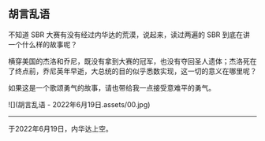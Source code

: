 ## 胡言乱语

不知道 SBR 大赛有没有经过内华达的荒漠，说起来，读过两遍的 SBR 到底在讲一个什么样的故事呢？

横穿美国的杰洛和乔尼，既没有拿到大赛的冠军，也没有夺回圣人遗体；杰洛死在了终点前，乔尼英年早逝，大总统的目的似乎悉数实现，这一切的意义在哪里呢？

如果这是一个歌颂勇气的故事，请也带给我一点接受意难平的勇气。

![](胡言乱语 - 2022年6月19日.assets/00.jpg)



------

于2022年6月19日，内华达上空。
